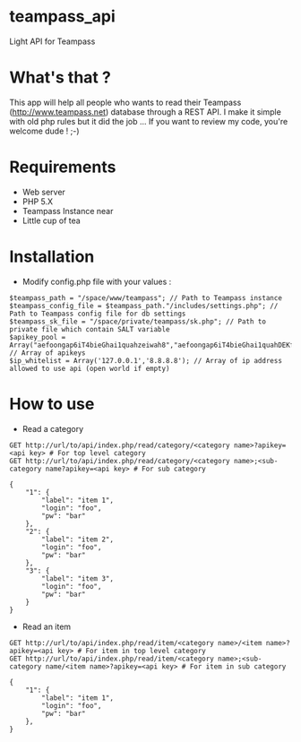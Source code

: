 teampass_api
============

Light API for Teampass

What's that ?
=============

This app will help all people who wants to read their Teampass (http://www.teampass.net) database through a REST API.
I make it simple with old php rules but it did the job ... If you want to review my code, you're welcome dude ! ;-)

Requirements
============

- Web server
- PHP 5.X
- Teampass Instance near
- Little cup of tea

Installation
============

- Modify config.php file with your values :
```
$teampass_path = "/space/www/teampass"; // Path to Teampass instance
$teampass_config_file = $teampass_path."/includes/settings.php"; // Path to Teampass config file for db settings
$teampass_sk_file = "/space/private/teampass/sk.php"; // Path to private file which contain SALT variable
$apikey_pool = Array("aefoongap6iT4bieGhai1quahzeiwah8","aefoongap6iT4bieGhai1quahDEKf93"); // Array of apikeys
$ip_whitelist = Array('127.0.0.1','8.8.8.8'); // Array of ip address allowed to use api (open world if empty)
```

How to use
==========

- Read a category
```
GET http://url/to/api/index.php/read/category/<category name>?apikey=<api key> # For top level category
GET http://url/to/api/index.php/read/category/<category name>;<sub-category name?apikey=<api key> # For sub category
```

```
{
    "1": {
        "label": "item 1",
        "login": "foo",
        "pw": "bar"
    },
    "2": {
        "label": "item 2",
        "login": "foo",
        "pw": "bar"
    },
    "3": {
        "label": "item 3",
        "login": "foo",
        "pw": "bar"
    }
}
```

- Read an item
```
GET http://url/to/api/index.php/read/item/<category name>/<item name>?apikey=<api key> # For item in top level category
GET http://url/to/api/index.php/read/item/<category name>;<sub-category name/<item name>?apikey=<api key> # For item in sub category
```

```
{
    "1": {
        "label": "item 1",
        "login": "foo",
        "pw": "bar"
    },
}
```